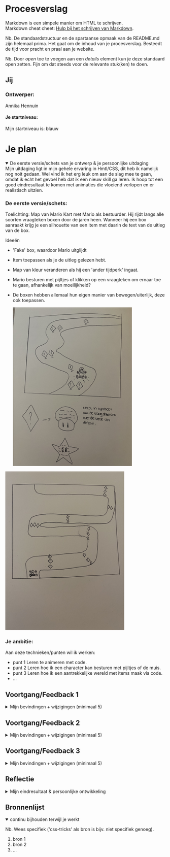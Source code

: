 # Procesverslag
Markdown is een simpele manier om HTML te schrijven.  
Markdown cheat cheet: [Hulp bij het schrijven van Markdown](https://github.com/adam-p/markdown-here/wiki/Markdown-Cheatsheet).

Nb. De standaardstructuur en de spartaanse opmaak van de README.md zijn helemaal prima. Het gaat om de inhoud van je procesverslag. Besteedt de tijd voor pracht en praal aan je website.

Nb. Door *open* toe te voegen aan een *details* element kun je deze standaard open zetten. Fijn om dat steeds voor de relevante stuk(ken) te doen.




## Jij

### Ontwerper:
Annika Hennuin

#### Je startniveau:
Mijn startniveau is: blauw




# Je plan

<details open>
  <summary>De eerste versie/schets van je ontwerp & je persoonlijke uitdaging</summary>
  Mijn uitdaging ligt in mijn gehele ervaring in Hmtl/CSS, dit heb ik namelijk nog noit gedaan. Wel vind ik het erg leuk om aan de slag mee te gaan, omdat ik echt het gevoel heb dat ik een nieuw skill ga leren. Ik hoop tot een goed eindresultaat te komen met animaties die vloeiend verlopen en er realistisch uitzien.

  ### De eerste versie/schets:
Toelichting:
Map van Mario Kart met Mario als bestuurder. Hij rijdt langs alle soorten vraagteken boxen door de jaren heen. Wanneer hij een box aanraakt krijg je een silhouette van een item met daarin de text van de uitleg van de box.

Ideeën
- 'Fake' box, waardoor Mario uitglijdt
- Item toepassen als je de uitleg gelezen hebt.
- Map van kleur veranderen als hij een 'ander tijdperk' ingaat.
- Mario besturen met pijltjes of klikken op een vraagteken om ernaar toe te gaan, afhankelijk van moeilijkheid?
- De boxen hebben allemaal hun eigen manier van bewegen/uiterlijk, deze ook toepassen.

  <img src="readme-images/IMG_5078.jpg" width="375px" alt="eerste versie/schets">
 <img src="readme-images/IMG_5079.jpg" width="375px" alt="eerste versie/schets">

  ### Je ambitie: 
  Aan deze technieken/punten wil ik werken:
  - punt 1 Leren te animeren met code.
  - punt 2 Leren hoe ik een character kan besturen met pijltjes of de muis.
  - punt 3 Leren hoe ik een aantrekkelijke wereld met items maak via code.
  - ...
 
</details>




## Voortgang/Feedback 1

<details>
  <summary>Mijn bevindingen + wijzigingen (minimaal 5)</summary>
Ik heb feedback gekregen op mijn eerste schetsen.

  ### Bevinding 1:
 Het eerste punt wat naar voren kwam is dat in plaats van een andere 'kleur overlay' bij elke variant van Mario Kart ik een thema kan toevoegen. Hierbij gaf de feedbackgever een idee van een map die je over tijd ziet veranderen.

  #### oplossing:
Om dit toe te passen ben ik opzoek gegaan naar meerdere varianten van het Mario Circuit. Hierbij heb ik gekeken naar de structuur van de grond, de weg en van het gras. Deze heb ik vervolgens apart opgezocht en hiermee verschillende achtergronden gemaakt.
<img src="readme-images/Screen3.png" width="375px" alt="grond structuur Mario">
<img src="readme-images/Screen4.png" width="375px" alt="varianten circuit">
<<img src="readme-images/Screen5.png" width="375px" alt="zelfgemaakt circuit">



  ### Bevinding 2:
  Het tweede punt ging over de besturing, hier heb ik verschillende mogelijkheden gehoord wat er mogelijk is. Zo kan ik scrollen met een gefixeerde positie, met pijltjes besturen of een muis volgen.
  #### oplossing:
  Uiteindelijk heb ik in overleg gekozen om te scrollen i.v.m. de moeilijkheidsgraad die hier lager ligt.



  ### Bevinding 3:
  Mijn derde feedback heb ik gekregen over de paaseieren in de game. Zo heb ik nog meer ideen gekregen wat ik hiervoor zou kunnen gebruiken. Zelf had ik al het ideen om een 'fake box' neer te zetten. Nu heb ik ook nog meer variaties die ik kan toepassen; een banaan, olievlek en mushrooms.
  #### oplossing:
  Deze ga ik toepassen in mijn animatie.

 ### Bevinding 4:
 Terwijl ik aan de slag ben gegaan ben ik tegen meerdere dingen aangelopen. Zo wilde ik graag een font van het web gebruiken voor het vraagteken in de eerst box, alleen wilde deze maar niet geactiveerd worden.
 <<img src="readme-images/Screen1.png" width="375px" alt="problemen font">
#### oplossing:
Na veel Googelen lukte het nog steeds niet en ben ik met Sanne gaan zitten. Het probleem was simpel terug te leiden naar enkele punten die in de source vermelding miste.

### Bevinding 5:
Voor het tweede vierkant wilde ik deze vullen met een gradient. Vanuit de eerste instroomles had ik hier al ervaring mee, maar ook de gradient wilde niet tot stand komen. Ook hier weer veel gegoogled, maar ik kon het probleem niet vinden.
<<img src="readme-images/Screen2.png" width="375px" alt="problemen gradient">
#### oplossing:
Uiteindelijk heb ik een gradient generator van het internet gebruikt. Dit had ik nooit eerder gedaan, maar het was eenvoudig om uit te voeren.
</details>




## Voortgang/Feedback 2

<details>
  <summary>Mijn bevindingen + wijzigingen (minimaal 5)</summary>
  Dit is mijn ontvangen feedback:

  <<img src="readme-images/feedback2a.png" width="375px" alt="voorkant feedback">
  <<img src="readme-images/feedback2b.png" width="375px" alt="achterkant feedback">
  <<img src="readme-images/feedback2c.png" width="375px" alt="toevoegingen feedback">

  ### Bevinding 1:
  Mijn eerste feedback was dat mijn elementen nog niet netjes zijn uitgelijnd. Zo is het verloop van de wegen nog niet correct. 

<<img src="readme-images/verloopwegen.png" width="375px" alt="verloop wegen">

  #### oplossing:
  Dit heb ik opgelost door de wegen te herzien in Illustrator en de overgang van de wegen goed aan te laten sluiten. 
  <<img src="readme-images/uitlijningwegen.png" width="375px" alt="uitlijning wegen">


  ### Bevinding 2:
  Boxen zijn uit proportie als ze een ander formaat aannemen.

  <<img src="readme-images/boxvervormd.png" width="375px" alt="box uit proportie">
  
  #### oplossing:
  De boxen die niet relatief werkten heb ik opgelost door samen met Sanne hier naar te kijken. Uiteindelijk hebben we een variabele van de maat gemaakt, namelijk 60 px. Vervolgens hebben we deze variabele een relatieve waarde als 9vmin gegeven en voor de breedte de variabele aangehouden.

  <<img src="readme-images/varcubesize.png" width="375px" alt="variabele cube size">  
   <<img src="readme-images/cube2toegepast.png" width="375px" alt="variabele cube size toegepast">  


  ### Bevinding 3:
  Er staan twee losse IMG in github.

  #### oplossing:
   Deze heb ik verwijderd uit github. Eerst kon ik niet vinden hoe dit kon, maar na een paar minuten googelen kwam ik eruit.


  ### Bevinding 4:
  In mijn CSS is nog geen commentaar gegeven om de structuur duidelijk te maken. 

  #### oplossing:
  Ik heb overal titels toegevoegd waar de css over gaat. Denk aan Custom properties, de buttons, mario en de verschillende Li's.

  <<img src="readme-images/titelcssa.png" width="375px" alt="toegevoegde titels">  
   <<img src="readme-images/titelcssb.png" width="375px" alt="toegevoegde titels">  

  ### Bevinding 5:
  Er zijn nog een Custom Properties toegevoegd. 

  #### oplossing:
  Ik heb van alle kleuren Custom Properties gemaakt. Dit was weer even zoeken hoe het ook alweer moest. Door de powerpoints op DLO heb ik alle info weer naar boven kunnen halen. Het ging best snel en makkelijk doordat het veel kopieeren en plakken was. Wel moest ik goed kijken dat ik niet elk vlak per box een eigen custom property gaf, omdat er ook veel overlapt en ik dus dezelfde kan gebruiken.

  Hieronder zie je de originele staat van de kleuren, zonder Custom Properties en eronder als ze wel zijn toegepast.
 
  <<img src="readme-images/kleurgeencp.png" width="375px" alt="code geen cp">  
  <<img src="readme-images/kleurwelcp.png" width="375px" alt="toegevoegde cp">  

  ### Bevinding 5:
  Als laatste had ik nog geen bronnen toegevoegd in mijn css, terwijl ik deze wel heb gebruikt.

   #### oplossing:
   De bronnen zijn toegevoegd en ook in de bronnenlijst gezet.

   <<img src="readme-images/bronvermelding.png" width="375px" alt="bronvermelding">  

</details>




## Voortgang/Feedback 3

<details>
  <summary>Mijn bevindingen + wijzigingen (minimaal 5)</summary>
  
  ### Bevinding 1:
  Omschrijving van wat er nog niet orde was (tekst en afbeeding(en)).

  #### oplossing:
  Beschrijving hoe je het hebt hebt opgelost of als het niet gelukt is hoe je het zou oplossen (tekst en afbeeding(en)).



  ### Bevinding 2:
  Omschrijving van wat er nog niet orde was (tekst en afbeeding(en)).

  #### oplossing:
  Beschrijving hoe je het hebt hebt opgelost of als het niet gelukt is hoe je het zou oplossen (tekst en afbeeding(en)).



  ### Bevinding 3:
  ...

</details>




## Reflectie

<details>
  <summary>Mijn eindresultaat & persoonlijke ontwikkeling</summary>

  ### Je uitkomst - karakteristiek screenshot(s):
  <img src="readme-images/dummy-plaatje.jpg" width="375px" alt="final ontwerp">


  ### Dit ging goed/Heb ik geleerd: 
  Korte omschrijving met plaatje(s)

  <img src="readme-images/dummy-plaatje.jpg" width="375px" alt="top">


  ### Dit was lastig/Is niet gelukt:
  Korte omschrijving met plaatje(s)

  <img src="readme-images/dummy-plaatje.jpg" width="375px" alt="bummer">
</details>




## Bronnenlijst

<details open>
<summary>continu bijhouden terwijl je werkt</summary>

Nb. Wees specifiek ('css-tricks' als bron is bijv. niet specifiek genoeg).

1. bron 1
2. bron 2
3. ...

</details>